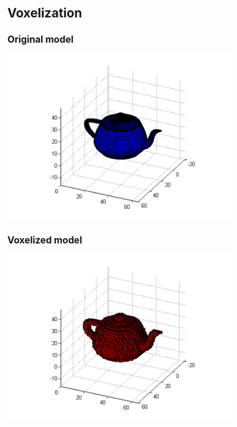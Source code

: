 # Voxelization

## Original model
![original model](/images/original.png)

## Voxelized model
![voxelized model](/images/voxelized.png)